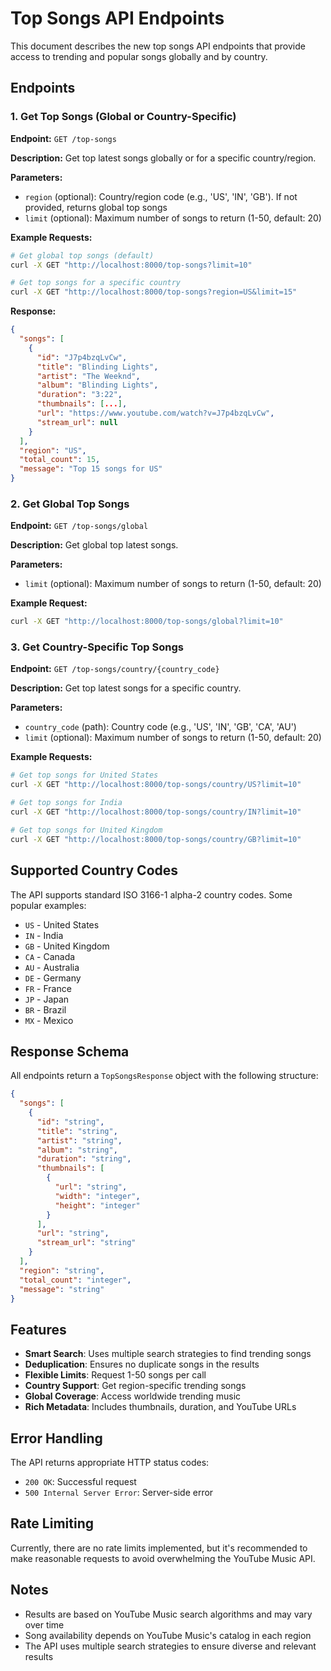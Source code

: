 # Top Songs API Endpoints

This document describes the new top songs API endpoints that provide access to trending and popular songs globally and by country.

## Endpoints

### 1. Get Top Songs (Global or Country-Specific)

**Endpoint:** `GET /top-songs`

**Description:** Get top latest songs globally or for a specific country/region.

**Parameters:**
- `region` (optional): Country/region code (e.g., 'US', 'IN', 'GB'). If not provided, returns global top songs
- `limit` (optional): Maximum number of songs to return (1-50, default: 20)

**Example Requests:**
```bash
# Get global top songs (default)
curl -X GET "http://localhost:8000/top-songs?limit=10"

# Get top songs for a specific country
curl -X GET "http://localhost:8000/top-songs?region=US&limit=15"
```

**Response:**
```json
{
  "songs": [
    {
      "id": "J7p4bzqLvCw",
      "title": "Blinding Lights",
      "artist": "The Weeknd",
      "album": "Blinding Lights",
      "duration": "3:22",
      "thumbnails": [...],
      "url": "https://www.youtube.com/watch?v=J7p4bzqLvCw",
      "stream_url": null
    }
  ],
  "region": "US",
  "total_count": 15,
  "message": "Top 15 songs for US"
}
```

### 2. Get Global Top Songs

**Endpoint:** `GET /top-songs/global`

**Description:** Get global top latest songs.

**Parameters:**
- `limit` (optional): Maximum number of songs to return (1-50, default: 20)

**Example Request:**
```bash
curl -X GET "http://localhost:8000/top-songs/global?limit=10"
```

### 3. Get Country-Specific Top Songs

**Endpoint:** `GET /top-songs/country/{country_code}`

**Description:** Get top latest songs for a specific country.

**Parameters:**
- `country_code` (path): Country code (e.g., 'US', 'IN', 'GB', 'CA', 'AU')
- `limit` (optional): Maximum number of songs to return (1-50, default: 20)

**Example Requests:**
```bash
# Get top songs for United States
curl -X GET "http://localhost:8000/top-songs/country/US?limit=10"

# Get top songs for India
curl -X GET "http://localhost:8000/top-songs/country/IN?limit=10"

# Get top songs for United Kingdom
curl -X GET "http://localhost:8000/top-songs/country/GB?limit=10"
```

## Supported Country Codes

The API supports standard ISO 3166-1 alpha-2 country codes. Some popular examples:

- `US` - United States
- `IN` - India
- `GB` - United Kingdom
- `CA` - Canada
- `AU` - Australia
- `DE` - Germany
- `FR` - France
- `JP` - Japan
- `BR` - Brazil
- `MX` - Mexico

## Response Schema

All endpoints return a `TopSongsResponse` object with the following structure:

```json
{
  "songs": [
    {
      "id": "string",
      "title": "string",
      "artist": "string",
      "album": "string",
      "duration": "string",
      "thumbnails": [
        {
          "url": "string",
          "width": "integer",
          "height": "integer"
        }
      ],
      "url": "string",
      "stream_url": "string"
    }
  ],
  "region": "string",
  "total_count": "integer",
  "message": "string"
}
```

## Features

- **Smart Search**: Uses multiple search strategies to find trending songs
- **Deduplication**: Ensures no duplicate songs in the results
- **Flexible Limits**: Request 1-50 songs per call
- **Country Support**: Get region-specific trending songs
- **Global Coverage**: Access worldwide trending music
- **Rich Metadata**: Includes thumbnails, duration, and YouTube URLs

## Error Handling

The API returns appropriate HTTP status codes:

- `200 OK`: Successful request
- `500 Internal Server Error`: Server-side error

## Rate Limiting

Currently, there are no rate limits implemented, but it's recommended to make reasonable requests to avoid overwhelming the YouTube Music API.

## Notes

- Results are based on YouTube Music search algorithms and may vary over time
- Song availability depends on YouTube Music's catalog in each region
- The API uses multiple search strategies to ensure diverse and relevant results 